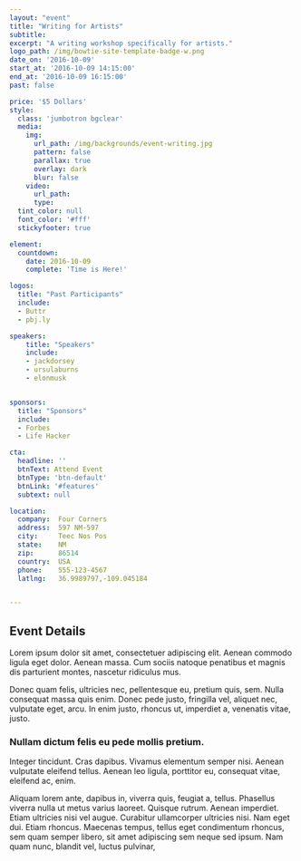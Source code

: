 ```yaml
---
layout: "event"
title: "Writing for Artists"
subtitle:
excerpt: "A writing workshop specifically for artists."
logo_path: /img/bowtie-site-template-badge-w.png
date_on: '2016-10-09'
start_at: '2016-10-09 14:15:00'
end_at: '2016-10-09 16:15:00'
past: false

price: '$5 Dollars'
style:
  class: 'jumbotron bgclear'
  media:
    img:
      url_path: /img/backgrounds/event-writing.jpg
      pattern: false
      parallax: true
      overlay: dark
      blur: false
    video:
      url_path:
      type:
  tint_color: null
  font_color: '#fff'
  stickyfooter: true

element:
  countdown:
    date: 2016-10-09
    complete: 'Time is Here!'

logos:
  title: "Past Participants"
  include:
  - Buttr
  - pbj.ly

speakers:
    title: "Speakers"
    include:
    - jackdorsey
    - ursulaburns
    - elonmusk


sponsors:
  title: "Sponsors"
  include:
  - Forbes
  - Life Hacker

cta:
  headline: ''
  btnText: Attend Event
  btnType: 'btn-default'
  btnLink: '#features'
  subtext: null

location:
  company:  Four Corners
  address:  597 NM-597
  city:     Teec Nos Pos
  state:    NM
  zip:      86514
  country:  USA
  phone:    555-123-4567
  latlng:   36.9989797,-109.045184


---
```


## Event Details

Lorem ipsum dolor sit amet, consectetuer adipiscing elit. Aenean commodo ligula eget dolor. Aenean massa. Cum sociis natoque penatibus et magnis dis parturient montes, nascetur ridiculus mus.

Donec quam felis, ultricies nec, pellentesque eu, pretium quis, sem. Nulla consequat massa quis enim. Donec pede justo, fringilla vel, aliquet nec, vulputate eget, arcu. In enim justo, rhoncus ut, imperdiet a, venenatis vitae, justo.

### Nullam dictum felis eu pede mollis pretium.

Integer tincidunt. Cras dapibus. Vivamus elementum semper nisi. Aenean vulputate eleifend tellus. Aenean leo ligula, porttitor eu, consequat vitae, eleifend ac, enim.

Aliquam lorem ante, dapibus in, viverra quis, feugiat a, tellus. Phasellus viverra nulla ut metus varius laoreet. Quisque rutrum. Aenean imperdiet. Etiam ultricies nisi vel augue. Curabitur ullamcorper ultricies nisi. Nam eget dui. Etiam rhoncus. Maecenas tempus, tellus eget condimentum rhoncus, sem quam semper libero, sit amet adipiscing sem neque sed ipsum. Nam quam nunc, blandit vel, luctus pulvinar,
